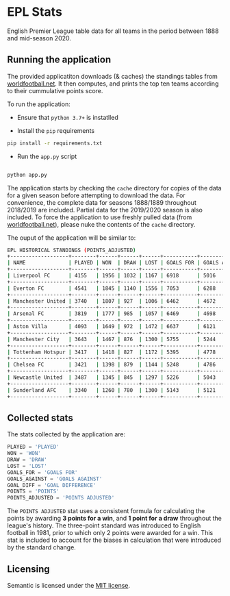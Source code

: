 # EPL Stats

English Premier League table data for all teams in the period between 1888 and mid-season 2020.

## Running the application

The provided applicatiton downloads (& caches) the standings tables from [worldfootball.net](https://www.worldfootball.net). It then computes, and prints the top ten teams according to their cummulative points score.

To run the application:

* Ensure that `python 3.7+` is instatlled

* Install the `pip` requirements

```bash
pip install -r requirements.txt
```

* Run the `app.py` script

```bash

python app.py
```

The application starts by checking the `cache` directory for copies of the data for a given season before attempting to download the data. For convenience, the complete data for seasons 1888/1889 throughout 2018/2019 are included. Partial data for the 2019/2020 season is also included. To force the application to use freshly pulled data (from [worldfootball.net](https://www.worldfootball.net)), please nuke the contents of the `cache` directory.

The ouput of the application will be similar to:

```bash
EPL HISTORICAL STANDINGS (POINTS_ADJUSTED)
+-------------------+--------+------+------+------+-----------+---------------+--------+-----------------+
| NAME              | PLAYED | WON  | DRAW | LOST | GOALS FOR | GOALS AGAINST | POINTS | POINTS ADJUSTED |
+-------------------+--------+------+------+------+-----------+---------------+--------+-----------------+
| Liverpool FC      | 4155   | 1956 | 1032 | 1167 | 6918      | 5016          | 5746   | 6900            |
+-------------------+--------+------+------+------+-----------+---------------+--------+-----------------+
| Everton FC        | 4541   | 1845 | 1140 | 1556 | 7053      | 6288          | 5422   | 6675            |
+-------------------+--------+------+------+------+-----------+---------------+--------+-----------------+
| Manchester United | 3740   | 1807 | 927  | 1006 | 6462      | 4672          | 5403   | 6348            |
+-------------------+--------+------+------+------+-----------+---------------+--------+-----------------+
| Arsenal FC        | 3819   | 1777 | 985  | 1057 | 6469      | 4698          | 5324   | 6316            |
+-------------------+--------+------+------+------+-----------+---------------+--------+-----------------+
| Aston Villa       | 4093   | 1649 | 972  | 1472 | 6637      | 6121          | 4734   | 5919            |
+-------------------+--------+------+------+------+-----------+---------------+--------+-----------------+
| Manchester City   | 3643   | 1467 | 876  | 1300 | 5755      | 5244          | 4312   | 5277            |
+-------------------+--------+------+------+------+-----------+---------------+--------+-----------------+
| Tottenham Hotspur | 3417   | 1418 | 827  | 1172 | 5395      | 4778          | 4309   | 5081            |
+-------------------+--------+------+------+------+-----------+---------------+--------+-----------------+
| Chelsea FC        | 3421   | 1398 | 879  | 1144 | 5248      | 4786          | 4347   | 5073            |
+-------------------+--------+------+------+------+-----------+---------------+--------+-----------------+
| Newcastle United  | 3487   | 1345 | 845  | 1297 | 5226      | 5043          | 3952   | 4880            |
+-------------------+--------+------+------+------+-----------+---------------+--------+-----------------+
| Sunderland AFC    | 3340   | 1260 | 780  | 1300 | 5143      | 5121          | 3507   | 4560            |
+-------------------+--------+------+------+------+-----------+---------------+--------+-----------------+
```

## Collected stats

The stats collected by the application are:

```python
PLAYED = 'PLAYED'
WON = 'WON'
DRAW = 'DRAW'
LOST = 'LOST'
GOALS_FOR = 'GOALS FOR'
GOALS_AGAINST = 'GOALS AGAINST'
GOAL_DIFF = 'GOAL DIFFERENCE'
POINTS = 'POINTS'
POINTS_ADJUSTED = 'POINTS ADJUSTED'
```

The `POINTS ADJUSTED` stat uses a consistent formula for calculating the points by awarding **3 points for a win**, and **1 point for a draw** throughout the league's history. The three-point standard was introduced to English football in 1981, prior to which only 2 points were awarded for a win. This stat is included to account for the biases in calculation that were introduced by the standard change.

## Licensing

Semantic is licensed under the [MIT license](https://github.com/Azazi/epl-stats/blob/master/LICENSE).
